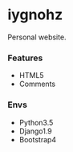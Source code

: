 # iygnohz

Personal website.

### Features

- HTML5
- Comments

### Envs

- Python3.5
- Django1.9
- Bootstrap4
